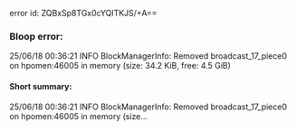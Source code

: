 error id: ZQBxSp8TGx0cYQITKJS/+A==
### Bloop error:

25/06/18 00:36:21 INFO BlockManagerInfo: Removed broadcast_17_piece0 on hpomen:46005 in memory (size: 34.2 KiB, free: 4.5 GiB)
#### Short summary: 

25/06/18 00:36:21 INFO BlockManagerInfo: Removed broadcast_17_piece0 on hpomen:46005 in memory (size...